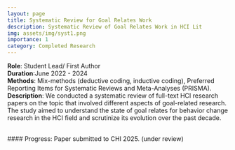 ```yaml
---
layout: page
title: Systematic Review for Goal Relates Work
description: Systematic Review of Goal Relates Work in HCI Lit
img: assets/img/syst1.png
importance: 1
category: Completed Research
---
```


**Role**: Student Lead/ First Author  
**Duration**:June 2022 - 2024  
**Methods**: Mix-methods (deductive coding, inductive coding), Preferred Reporting Items for Systematic Reviews and Meta-Analyses (PRISMA).  
**Description**: We conducted a systematic review of full-text HCI research papers on the topic that involved different aspects of goal-related research. The study aimed to understand the state of goal relates for behavior change research in the HCI field and scrutinize its evolution over the past decade.

<br>
#### Progress: Paper submitted to CHI 2025. (under review)
